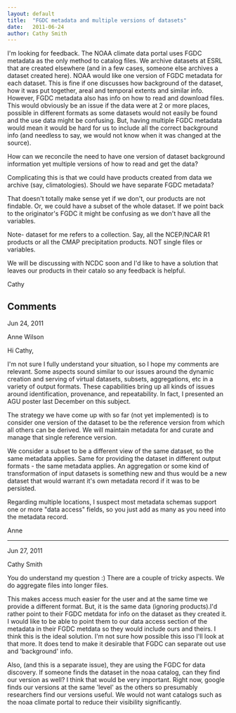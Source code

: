 ```yaml
---
layout: default
title:  "FGDC metadata and multiple versions of datasets"
date:   2011-06-24
author: Cathy Smith
--- 
```

I'm looking for feedback. The NOAA climate data portal uses FGDC metadata as the only method to catalog files. We archive datasets at ESRL that are created elsewhere (and in a few cases, someone else archives a dataset created here). NOAA would like one version of FGDC metadata for each dataset. This is fine if one discusses how background of the dataset, how it was put together, areal and temporal extents and similar info. However, FGDC metadata also has info on how to read and download files. This would obviously be an issue if the data were at 2 or more places, possible in different formats as some datasets would not easily be found and the use data might be confusing. But, having multiple FGDC metadata would mean it would be hard for us to include all the correct background info (and needless to say, we would not know when it was changed at the source).

How can we reconcile the need to have one version of dataset background information yet multiple versions of how to read and get the data?

Complicating this is that we could have products created from data we archive (say, climatologies). Should we have separate FGDC metadata?

That doesn't totally make sense yet if we don't, our products are not findable. Or, we could have a subset of the whole dataset. If we point back to the originator's FGDC it might be confusing as we don't have all the variables.

Note- dataset for me refers to a collection. Say, all the NCEP/NCAR R1 products or all the CMAP precipitation products. NOT single files or variables.

We will be discussing with NCDC soon and I'd like to have a solution that leaves our products in their catalo so any feedback is helpful.

Cathy

Comments
--------

Jun 24, 2011

Anne Wilson

Hi Cathy,

I'm not sure I fully understand your situation, so I hope my comments are relevant.  Some aspects sound similar to our issues around the dynamic creation and serving of virtual datasets, subsets, aggregations, etc in a variety of output formats.  These capabilities bring up all kinds of issues around identification, provenance, and repeatability.  In fact, I presented an AGU poster last December on this subject.

The strategy we have come up with so far (not yet implemented) is to consider one version of the dataset to be the reference version from which all others can be derived.  We will maintain metadata for and curate and manage that single reference version.

We consider a subset to be a different view of the same dataset, so the same metadata applies.  Same for providing the dataset in different output formats - the same metadata applies.  An aggregation or some kind of transformation of input datasets is something new and thus would be a new dataset that would warrant it's own metadata record if it was to be persisted.

Regarding multiple locations, I suspect most metadata schemas support one or more "data access" fields, so you just add as many as you need into the metadata record.

Anne

-------------------------------

Jun 27, 2011

Cathy Smith

You do understand my question :) There are a couple of tricky aspects. We do aggregate files into longer files.

This makes access much easier for the user and at the same time we provide a different format. But, it is the same data (ignoring products).I'd rather point to their FGDC metdata for info on the dataset as they created it. I would like to be able to point them to our data access section of the metadata in their FGDC metdata so they would include ours and theirs. I think this is the ideal solution. I'm not sure how possible this isso I'll look at that more. It does tend to make it desirable that FGDC can separate out use and 'background' info.

Also, (and this is a separate issue), they are using the FGDC for data discovery. If someone finds the dataset in the noaa catalog, can they find our version as well? I think that would be very important. Right now, google finds our versions at the same 'level' as the others so presumably researchers find our versions useful. We would not want catalogs such as the noaa climate portal to reduce their visibility significantly.

